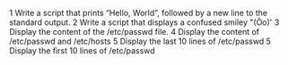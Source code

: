 1 Write a script that prints “Hello, World”, followed by a new line to the standard output.
2 Write a script that displays a confused smiley "(Ôo)'
3 Display the content of the /etc/passwd file.
4 Display the content of /etc/passwd and /etc/hosts
5 Display the last 10 lines of /etc/passwd
5 Display the first 10 lines of /etc/passwd
